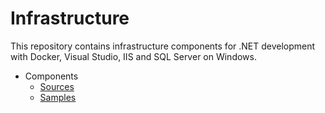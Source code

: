 # Infrastructure

<!--
TODOs

vagrant memory hyperv allow from to
back to private networks

consul cookbook: open ports
gusztavvargadr.me.local
write / apply env vars for using components (e.g. consul / octopus env vars)
vagrant yml remove duplication
docker tls terraform

samples to follow src
  domain and entity names

test kitchen: no shared folders
env vars for secrets by default prefixed per type
cookbook naming samples tests (plural)

vagrant options smbol vs string
vagrant chef json static vs method
ubuntu base image with chef
yml split configurtion for env, vm, provision, etc

vagrant: org, domain, component, project, tenant, env
multiple domain names per level with overrides to support aliases too

move cookbooks from ws
terraform for local config
consul config cleanup (server and client addresses)
vagrant core : private / public network optins
virtualbox: ip lookup
sql no sa password
packer template generate from terraform
0-based index for vagrant also
dedicated test cookbooks next to actual one
move from packer

vagrant:
(tls)
vault
vb
dotnet

double check src / sample count
move from ws / packer

general
ci flow
ruby, chef lint, warns
environment generalization with providers (vagrant, terraform)
kitchen machine name from env (suite), allow hostmanager -> multi-machine -> mention at kitchen issue

vagrant
env vars to options
env name load from folder (check with kitchen)
machine / provisioner options directly (do not depend on env, other machines)
default options load from yml
data files load with chef

tls
prevent duplication

windows
windows file from cookbook (static and template)
package from iso (mount / umount)
generic shell with logs, output, elevated or not
official windows cookbook usage
all packages review for idempotence

octopus
clean up / unregister
samples with real projects
tentacle for running terraform / packer
env ps for selecting matching profiles - fetch from consul / vault
terraform chef solo
channels with version number
tentacle reconfigure

dotnet
cookbook for frameworks (include core)
ngen
samples

consul
dns, forwarding
separate tokens
mutliple dcs

vault
ha with chef

chef
no abbreviations (e.g. gv_vs to visual studio)
idempotence everywhere
-->

This repository contains infrastructure components for .NET development with Docker, Visual Studio, IIS and SQL Server on Windows.

- Components
  - [Sources](src/components)
  - [Samples](samples/components)
